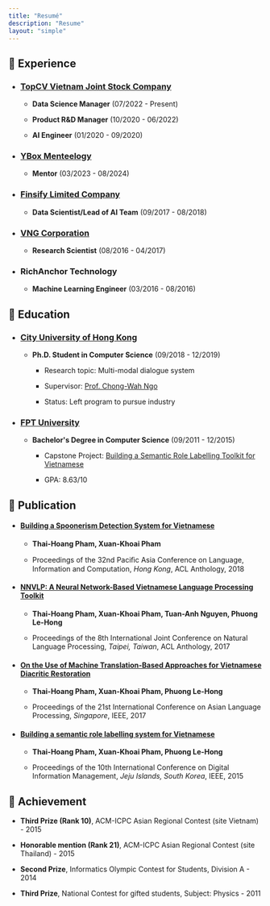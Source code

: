 ```yaml
---
title: "Resumé"
description: "Resume"
layout: "simple"
---
```


## 💼 Experience

- ### [TopCV Vietnam Joint Stock Company](https://topcv.com.vn/)
    
    - **Data Science Manager** (07/2022 - Present)
    
    - **Product R&D Manager** (10/2020 - 06/2022)
    
    - **AI Engineer** (01/2020 - 09/2020)

- ### [YBox Menteelogy](https://menteelogy.ybox.vn/)

    - **Mentor** (03/2023 - 08/2024)

- ### [Finsify Limited Company](https://finsify.com/)

    - **Data Scientist/Lead of AI Team** (09/2017 - 08/2018)

- ### [VNG Corporation](https://www.vng.com.vn/)

    - **Research Scientist** (08/2016 - 04/2017)

- ### RichAnchor Technology

    - **Machine Learning Engineer** (03/2016 - 08/2016)


## 🏫 Education

- ### [City University of Hong Kong](https://www.cityu.edu.hk/)

    - **Ph.D. Student in Computer Science** (09/2018 - 12/2019)

        - Research topic: Multi-modal dialogue system

        - Supervisor: [Prof. Chong-Wah Ngo](https://scholar.google.com/citations?user=HM39HrUAAAAJ&hl=en)

        - Status: Left program to pursue industry

- ### [FPT University](https://daihoc.fpt.edu.vn/)

    - **Bachelor's Degree in Computer Science** (09/2011 - 12/2015)

        - Capstone Project: [Building a Semantic Role Labelling Toolkit for Vietnamese](http://ds.libol.fpt.edu.vn/handle/123456789/1539)

        - GPA: 8.63/10

## 📝 Publication

- #### [Building a Spoonerism Detection System for Vietnamese](https://aclanthology.org/Y18-1063/)
    
    - **Thai-Hoang Pham, Xuan-Khoai Pham**

    - Proceedings of the 32nd Paciﬁc Asia Conference on Language, Information and Computation, *Hong Kong*, ACL Anthology, 2018

- #### [NNVLP: A Neural Network-Based Vietnamese Language Processing Toolkit](https://aclanthology.org/I17-3010/)

    - **Thai-Hoang Pham, Xuan-Khoai Pham, Tuan-Anh Nguyen, Phuong Le-Hong**

    - Proceedings of the 8th International Joint Conference on Natural Language Processing, *Taipei, Taiwan*, ACL Anthology, 2017

- #### [On the Use of Machine Translation-Based Approaches for Vietnamese Diacritic Restoration](https://ieeexplore.ieee.org/document/8300596)

    - **Thai-Hoang Pham, Xuan-Khoai Pham, Phuong Le-Hong**

    - Proceedings of the 21st International Conference on Asian Language Processing, *Singapore*, IEEE, 2017

- #### [Building a semantic role labelling system for Vietnamese](https://ieeexplore.ieee.org/document/7381877)

    - **Thai-Hoang Pham, Xuan-Khoai Pham, Phuong Le-Hong**

    - Proceedings of the 10th International Conference on Digital Information Management, *Jeju Islands, South Korea*, IEEE, 2015

## 🏅 Achievement

- **Third Prize (Rank 10)**, ACM-ICPC Asian Regional Contest (site Vietnam) - 2015

- **Honorable mention (Rank 21)**, ACM-ICPC Asian Regional Contest (site Thailand) - 2015

- **Second Prize**, Informatics Olympic Contest for Students, Division A - 2014

- **Third Prize**, National Contest for gifted students, Subject: Physics - 2011